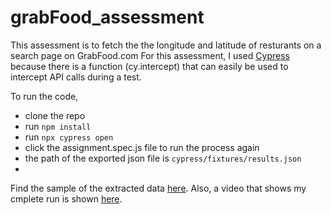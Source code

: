 # grabFood_assessment

This assessment is to fetch the the longitude and latitude of resturants on a search page on GrabFood.com 
For this assessment, I used [Cypress](https://cypress.io) because there is a function (cy.intercept) that can easily be used to intercept API calls during a test.

To run the code, 
- clone the repo
- run `npm install`
- run `npx cypress open`
- click the assignment.spec.js file to run the process again
- the path of the exported json file is `cypress/fixtures/results.json`
- 

Find the sample of the extracted data [here](https://github.com/odetolataiwo/grabFood_assessment/blob/main/restuarants.json).
Also, a video that shows my cmplete run is shown [here](https://drive.google.com/file/d/1FpaG8AsYZO4Sp0OV6XH7GHTckRkfEijc/view?usp=sharing).
